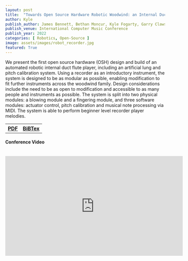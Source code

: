 ```yaml
---
layout: post
title:  "Towards Open Source Hardware Robotic Woodwind: an Internal Duct Flute Player"
author: Kyle 
publish_author: James Bennett, Bethan Moncur, Kyle Fogarty, Garry Clawson, Charles Fox
publish_venue: International Computer Music Conference
publish_year: 2022
categories: [ Robotics, Open-Source ]
image: assets/images/robot_recorder.jpg
featured: True
---
```

We present the first open source hardware (OSH) design and build of an automated robotic internal duct flute player, including an artificial lung and pitch calibration system. Using a recorder as an introductory instrument, the system is designed to be as modular as possible, enabling modification to fit further instruments across the woodwind family. Design considerations include the need to be as open to modification and accessible to as many people and instruments as possible. The system is split into two physical modules: a blowing module and a fingering module, and three software modules: actuator control, pitch calibration and musical note processing via MIDI. The system is able to perform beginner level recorder player melodies.

<table style="width:80%">
  <tr>
    <th><a href="{{site.baseurl}}/assets/papers/ICMCRobotFlute.pdf" class="btn btn-dark text-white px-5 btn-lg">PDF</a></th>
    <th><a href="{{site.baseurl}}/assets/papers/ICMCRobotFlute .txt" class="btn btn-dark text-white px-5 btn-lg">BiBTex</a></th> 
  </tr>
</table>

<h4><b>Conference Video</b></h4>
<br>
<center>
<iframe width="560" height="315" src="https://www.youtube.com/embed/91aKZUQ2KXA" title="YouTube video player" frameborder="0" allow="accelerometer; autoplay; clipboard-write; encrypted-media; gyroscope; picture-in-picture" allowfullscreen></iframe>
</center>
